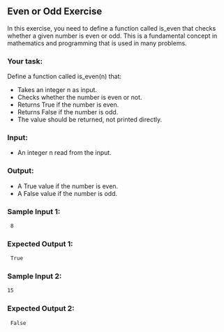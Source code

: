 ## Even or Odd Exercise

In this exercise, you need to define a function called is_even that checks whether a given number is even or odd. This is a fundamental concept in mathematics and programming that is used in many problems.

### Your task:

Define a function called is_even(n) that:

- Takes an integer n as input.
- Checks whether the number is even or not.
- Returns True if the number is even.
- Returns False if the number is odd.
- The value should be returned, not printed directly.

### Input:
- An integer n read from the input.

### Output:
- A True value if the number is even.
- A False value if the number is odd.

### Sample Input 1:
```sh
 8
```

### Expected Output 1:
```sh
 True
```
### Sample Input 2:
```sh
15
```

### Expected Output 2:
```sh
 False
```